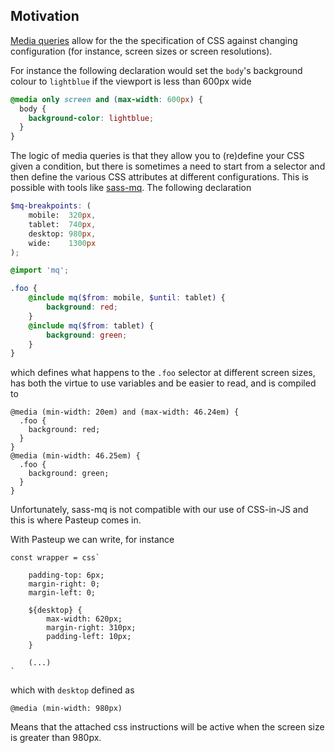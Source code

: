 
## Motivation

[Media queries](https://en.wikipedia.org/wiki/Media_queries) allow for the the specification of CSS against changing configuration (for instance, screen sizes or screen resolutions). 

For instance the following declaration would set the `body`'s background colour to `lightblue` if the viewport is less than 600px wide

```css
@media only screen and (max-width: 600px) {
  body {
    background-color: lightblue;
  }
}
```

The logic of media queries is that they allow you to (re)define your CSS given a condition, but there is sometimes a need to start from a selector and then define the various CSS attributes at different configurations. This is possible with tools like [sass-mq](https://raw.githubusercontent.com/sass-mq/sass-mq/master/README.md). The following declaration

```scss
$mq-breakpoints: (
    mobile:  320px,
    tablet:  740px,
    desktop: 980px,
    wide:    1300px
);

@import 'mq';

.foo {
    @include mq($from: mobile, $until: tablet) {
        background: red;
    }
    @include mq($from: tablet) {
        background: green;
    }
}
```

which defines what happens to the `.foo` selector at different screen sizes, has both the virtue to use variables and be easier to read, and is compiled to 

```
@media (min-width: 20em) and (max-width: 46.24em) {
  .foo {
    background: red;
  }
}
@media (min-width: 46.25em) {
  .foo {
    background: green;
  }
}
```

Unfortunately, sass-mq is not compatible with our use of CSS-in-JS and this is where Pasteup comes in.

With Pasteup we can write, for instance

```
const wrapper = css`
    
    padding-top: 6px;
    margin-right: 0;
    margin-left: 0;
    
    ${desktop} {
        max-width: 620px;
        margin-right: 310px;
        padding-left: 10px;
    }
    
    (...)
`   
```

which with `desktop` defined as 

```
@media (min-width: 980px)
```

Means that the attached css instructions will be active when the screen size is greater than 980px.
